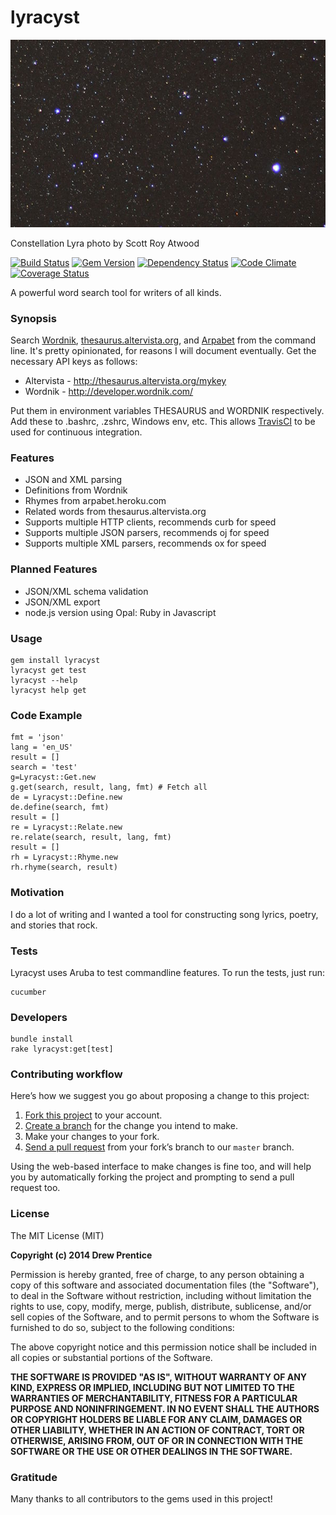 lyracyst
===

[![lyracyst](lyra.jpg)](http://raw.githubusercontent.com/weirdpercent/lyracyst/master/lyra.jpg)

Constellation Lyra photo by Scott Roy Atwood

[![Build Status](https://travis-ci.org/weirdpercent/lyracyst.svg?branch=master)](https://travis-ci.org/weirdpercent/lyracyst) [![Gem Version](https://badge.fury.io/rb/lyracyst.svg)](http://badge.fury.io/rb/lyracyst) [![Dependency Status](https://gemnasium.com/weirdpercent/lyracyst.png)](https://gemnasium.com/weirdpercent/lyracyst) [![Code Climate](https://codeclimate.com/github/weirdpercent/lyracyst.png)](https://codeclimate.com/github/weirdpercent/lyracyst) [![Coverage Status](https://coveralls.io/repos/weirdpercent/lyracyst/badge.png)](https://coveralls.io/r/weirdpercent/lyracyst)

A powerful word search tool for writers of all kinds.

### Synopsis

Search [Wordnik](http://www.wordnik.com/), [thesaurus.altervista.org](http://thesaurus.altervista.org/), and [Arpabet](http://en.wikipedia.org/wiki/Arpabet) from the command line. It's pretty opinionated, for reasons I will document eventually. Get the necessary API keys as follows:

- Altervista - http://thesaurus.altervista.org/mykey
- Wordnik - http://developer.wordnik.com/

Put them in environment variables THESAURUS and WORDNIK respectively. Add these to .bashrc, .zshrc, Windows env, etc. This allows [TravisCI](http://www.travis-ci.org) to be used for continuous integration.

### Features

- JSON and XML parsing
- Definitions from Wordnik
- Rhymes from arpabet.heroku.com
- Related words from thesaurus.altervista.org
- Supports multiple HTTP clients, recommends curb for speed
- Supports multiple JSON parsers, recommends oj for speed
- Supports multiple XML parsers, recommends ox for speed

### Planned Features

- JSON/XML schema validation
- JSON/XML export
- node.js version using Opal: Ruby in Javascript

### Usage

    gem install lyracyst
    lyracyst get test
    lyracyst --help
    lyracyst help get

### Code Example

    fmt = 'json'
    lang = 'en_US'
    result = []
    search = 'test'
    g=Lyracyst::Get.new
    g.get(search, result, lang, fmt) # Fetch all
    de = Lyracyst::Define.new
    de.define(search, fmt)
    result = []
    re = Lyracyst::Relate.new
    re.relate(search, result, lang, fmt)
    result = []
    rh = Lyracyst::Rhyme.new
    rh.rhyme(search, result)

### Motivation

I do a lot of writing and I wanted a tool for constructing song lyrics, poetry, and stories that rock.

### Tests

Lyracyst uses Aruba to test commandline features. To run the tests, just run:

    cucumber

### Developers

    bundle install
    rake lyracyst:get[test]

### Contributing workflow

Here’s how we suggest you go about proposing a change to this project:

1. [Fork this project][fork] to your account.
2. [Create a branch][branch] for the change you intend to make.
3. Make your changes to your fork.
4. [Send a pull request][pr] from your fork’s branch to our `master` branch.

Using the web-based interface to make changes is fine too, and will help you
by automatically forking the project and prompting to send a pull request too.

[fork]: http://help.github.com/forking/
[branch]: https://help.github.com/articles/creating-and-deleting-branches-within-your-repository
[pr]: http://help.github.com/pull-requests/

### License

The MIT License (MIT)

**Copyright (c) 2014 Drew Prentice**

Permission is hereby granted, free of charge, to any person obtaining a copy
of this software and associated documentation files (the "Software"), to deal
in the Software without restriction, including without limitation the rights
to use, copy, modify, merge, publish, distribute, sublicense, and/or sell
copies of the Software, and to permit persons to whom the Software is
furnished to do so, subject to the following conditions:

The above copyright notice and this permission notice shall be included in all
copies or substantial portions of the Software.

**THE SOFTWARE IS PROVIDED "AS IS", WITHOUT WARRANTY OF ANY KIND, EXPRESS OR
IMPLIED, INCLUDING BUT NOT LIMITED TO THE WARRANTIES OF MERCHANTABILITY,
FITNESS FOR A PARTICULAR PURPOSE AND NONINFRINGEMENT. IN NO EVENT SHALL THE
AUTHORS OR COPYRIGHT HOLDERS BE LIABLE FOR ANY CLAIM, DAMAGES OR OTHER
LIABILITY, WHETHER IN AN ACTION OF CONTRACT, TORT OR OTHERWISE, ARISING FROM,
OUT OF OR IN CONNECTION WITH THE SOFTWARE OR THE USE OR OTHER DEALINGS IN THE
SOFTWARE.**

### Gratitude

Many thanks to all contributors to the gems used in this project!

